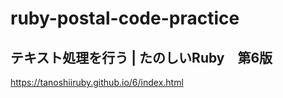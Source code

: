 # ruby-postal-code-practice

## テキスト処理を行う | たのしいRuby　第6版
https://tanoshiiruby.github.io/6/index.html